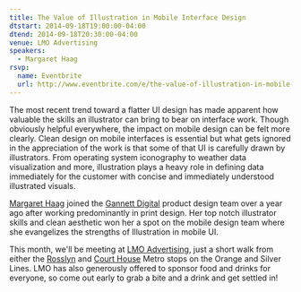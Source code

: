 ```yaml
---
title: The Value of Illustration in Mobile Interface Design
dtstart: 2014-09-18T19:00:00-04:00
dtend: 2014-09-18T20:30:00-04:00
venue: LMO Advertising
speakers:
  - Margaret Haag
rsvp:
  name: Eventbrite
  url: http://www.eventbrite.com/e/the-value-of-illustration-in-mobile-interface-design-tickets-12975266371
---
```


The most recent trend toward a flatter UI design has made apparent how valuable the skills an illustrator can bring to bear on interface work. Though obviously helpful everywhere, the impact on mobile design can be felt more clearly. Clean design on mobile interfaces is essential but what gets ignored in the appreciation of the work is that some of that UI is carefully drawn by illustrators. From operating system iconography to weather data visualization and more, illustration plays a heavy role in defining data immediately for the customer with concise and immediately understood illustrated visuals.

[Margaret Haag](https://twitter.com/mhstudios) joined the [Gannett Digital](https://twitter.com/gannettdigital) product design team over a year ago after working predominantly in print design. Her top notch illustrator skills and clean aesthetic won her a spot on the mobile design team where she evangelizes the strengths of Illustration in mobile UI.

This month, we'll be meeting at [LMO Advertising](http://www.lmo.com/), just a short walk from either the [Rosslyn](http://wmata.com/rail/station_detail.cfm?station_id=41) and [Court House](http://wmata.com/rail/station_detail.cfm?station_id=96) Metro stops on the Orange and Silver Lines. LMO has also generously offered to sponsor food and drinks for everyone, so come out early to grab a bite and a drink and get settled in!
